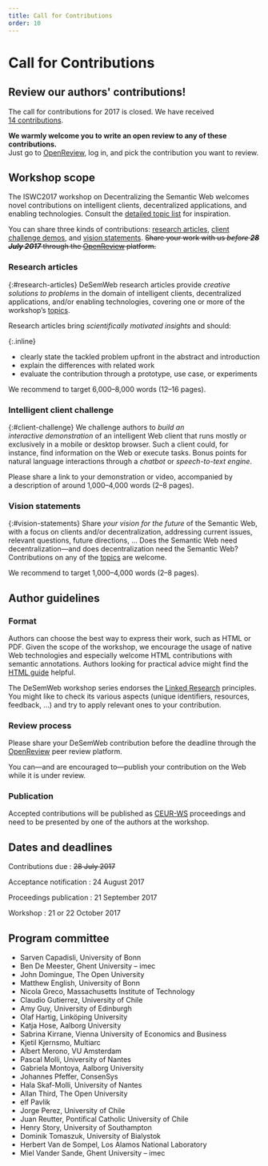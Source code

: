 ```yaml
---
title: Call for Contributions
order: 10
---
```

# Call for Contributions

## Review our authors' contributions!
The call for contributions for 2017 is closed.
We have received [14 contributions](https://openreview.net/group?id=swsa.semanticweb.org/ISWC/2017/DeSemWeb).

**We warmly welcome you to write an open review
to any of these contributions.**
<br>
Just go to [OpenReview](https://openreview.net/group?id=swsa.semanticweb.org/ISWC/2017/DeSemWeb),
log in,
and pick the contribution you want to review.

## Workshop scope
The ISWC2017 workshop on Decentralizing the Semantic Web
welcomes novel contributions on intelligent clients,
decentralized applications, and enabling technologies.
Consult the [detailed topic list](/topics/) for inspiration.

You can share three kinds of contributions:
[research articles](#research-articles),
[client challenge demos](#client-challenge),
and [vision statements](#vision-statements).
<del>
Share your work with us _before **28 July 2017**_
through the [OpenReview](https://openreview.net/group?id=swsa.semanticweb.org/ISWC/2017/DeSemWeb) platform.
</del>

### Research articles
{:#research-articles}
DeSemWeb research articles provide _creative solutions to problems_
in the domain of intelligent clients, decentralized applications,
and/or enabling technologies,
covering one or more of the workshop’s [topics](/topics/).

Research articles bring _scientifically motivated insights_ and should:

{:.inline}
- clearly state the tackled problem upfront in the abstract and introduction
- explain the differences with related work
- evaluate the contribution
  through a prototype, use case, or experiments

We recommend to target 6,000–8,000 words (12–16 pages).

### Intelligent client challenge
{:#client-challenge}
We challenge authors to _build an interactive demonstration_ of an intelligent Web client
that runs mostly or exclusively in a mobile or desktop browser.
Such a client could, for instance,
find information on the Web or execute tasks.
Bonus points for natural language interactions
through a _chatbot_ or _speech-to-text engine_.

Please share a link to your demonstration or video,
accompanied by a description of around 1,000–4,000 words (2–8 pages).

### Vision statements
{:#vision-statements}
Share _your vision for the future_ of the Semantic Web,
with a focus on clients and/or decentralization,
addressing current issues, relevant questions, future directions, …
Does the Semantic Web need decentralization—and
does decentralization need the Semantic Web?
Contributions on any of the [topics](/topics/) are welcome.

We recommend to target 1,000–4,000 words (2–8 pages).


## Author guidelines

### Format
Authors can choose the best way to express their work,
such as HTML or PDF.
Given the scope of the workshop,
we encourage the usage of native Web technologies
and especially welcome HTML contributions with semantic annotations.
Authors looking for practical advice might find the
[HTML guide](http://iswc2017.semanticweb.org/calls/html-submission-guide/) helpful.

The DeSemWeb workshop series endorses the
[Linked Research](https://linkedresearch.org/) principles.
You might like to check its various aspects
(unique identifiers, resources, feedback, …)
and try to apply relevant ones to your contribution.

### Review process
Please share your DeSemWeb contribution before the deadline
through the [OpenReview](https://openreview.net/group?id=swsa.semanticweb.org/ISWC/2017/DeSemWeb) peer review platform.

You can—and are encouraged to—publish your contribution on the Web
while it is under review.

### Publication
Accepted contributions will be published as [CEUR-WS](http://ceur-ws.org/) proceedings
and need to be presented by one of the authors at the workshop.


## Dates and deadlines
Contributions due
: <del>28 July 2017</del>

Acceptance notification
: 24 August 2017

Proceedings publication
: 21 September 2017

Workshop
: 21 or 22 October 2017


## Program committee
- Sarven Capadisli, University of Bonn
- Ben De Meester, Ghent University – imec
- John Domingue, The Open University
- Matthew English, University of Bonn
- Nicola Greco, Massachusetts Institute of Technology
- Claudio Gutierrez, University of Chile
- Amy Guy, University of Edinburgh
- Olaf Hartig, Linköping University
- Katja Hose, Aalborg University
- Sabrina Kirrane, Vienna University of Economics and Business
- Kjetil Kjernsmo, Multiarc
- Albert Merono, VU Amsterdam
- Pascal Molli, University of Nantes
- Gabriela Montoya, Aalborg University
- Johannes Pfeffer, ConsenSys
- Hala Skaf-Molli, University of Nantes
- Allan Third, The Open University
- elf Pavlik
- Jorge Perez, University of Chile
- Juan Reutter, Pontifical Catholic University of Chile
- Henry Story, University of Southampton
- Dominik Tomaszuk, University of Bialystok
- Herbert Van de Sompel, Los Alamos National Laboratory
- Miel Vander Sande, Ghent University – imec
